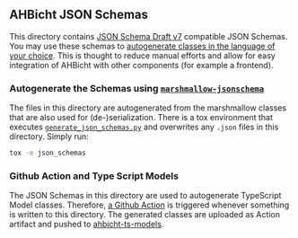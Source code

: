 ## AHBicht JSON Schemas

This directory contains [JSON Schema Draft v7](https://json-schema.org/specification-links.html#draft-7) compatible JSON Schemas.
You may use these schemas to [autogenerate classes in the language of your choice](https://json-schema.org/implementations.html#code-generation).
This is thought to reduce manual efforts and allow for easy integration of AHBicht with other components (for example a frontend).

### Autogenerate the Schemas using [`marshmallow-jsonschema`](https://github.com/fuhrysteve/marshmallow-jsonschema)

The files in this directory are autogenerated from the marshmallow classes that are also used for (de-)serialization.
There is a tox environment that executes [`generate_json_schemas.py`](generate_json_schemas.py) and overwrites any `.json` files in this directory.
Simply run:
```bash
tox -e json_schemas
```

### Github Action and Type Script Models
The JSON Schemas in this directory are used to autogenerate TypeScript Model classes.
Therefore, [a Github Action](../.github/workflows/typescript_from_json_schemas.yml) is triggered whenever something is written to this directory.
The generated classes are uploaded as Action artifact and pushed to [ahbicht-ts-models](https://github.com/Hochfrequenz/ahbicht-ts-models).
